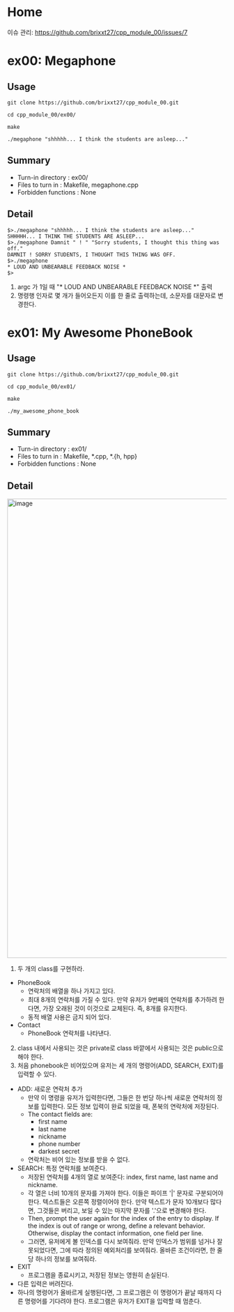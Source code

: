 # Home
이슈 관리: https://github.com/brixxt27/cpp_module_00/issues/7

# ex00: Megaphone
## Usage
```
git clone https://github.com/brixxt27/cpp_module_00.git

cd cpp_module_00/ex00/

make

./megaphone "shhhhh... I think the students are asleep..." 
```
## Summary
- Turn-in directory : ex00/
- Files to turn in : Makefile, megaphone.cpp
- Forbidden functions : None
## Detail
```
$>./megaphone "shhhhh... I think the students are asleep..."
SHHHHH... I THINK THE STUDENTS ARE ASLEEP...
$>./megaphone Damnit " ! " "Sorry students, I thought this thing was off."
DAMNIT ! SORRY STUDENTS, I THOUGHT THIS THING WAS OFF.
$>./megaphone
* LOUD AND UNBEARABLE FEEDBACK NOISE *
$>
```
1. argc 가 1일 때 "* LOUD AND UNBEARABLE FEEDBACK NOISE *" 출력
2. 명령행 인자로 몇 개가 들어오든지 이를 한 줄로 출력하는데, 소문자를 대문자로 변경한다.

# ex01: My Awesome PhoneBook
## Usage
```
git clone https://github.com/brixxt27/cpp_module_00.git

cd cpp_module_00/ex01/

make

./my_awesome_phone_book
```
## Summary
- Turn-in directory : ex01/
- Files to turn in : Makefile, *.cpp, *.{h, hpp}
- Forbidden functions : None
## Detail
<img width="1054" alt="image" src="https://user-images.githubusercontent.com/83959536/208841753-949c818e-02ed-4bae-b955-9ea7557abe03.png">


1. 두 개의 class를 구현하라.
- PhoneBook
	- 연락처의 배열을 하나 가지고 있다.
	- 최대 8개의 연락처를 가질 수 있다. 만약 유저가 9번째의 연락처를 추가하려 한다면, 가장 오래된 것이 이것으로 교체된다. 즉, 8개를 유지한다.
	- 동적 배열 사용은 금지 되어 있다.
- Contact
	- PhoneBook 연락처를 나타낸다.
2. class 내에서 사용되는 것은 private로 class 바깥에서 사용되는 것은 public으로 해야 한다.
3. 처음 phonebook은 비어있으며 유저는 세 개의 명령어(ADD, SEARCH, EXIT)를 입력할 수 있다.

-  ADD: 새로운 연락처 추가
	- 만약 이 명령을 유저가 입력한다면, 그들은 한 번당 하나씩 새로운 연락처의 정보를 입력한다.
	모든 정보 입력이 완료 되었을 때, 폰북의 연락처에 저장된다.
	- The contact fields are: 
		- first name
		- last name
		- nickname
		- phone number
		- darkest secret
	- 연락처는 비어 있는 정보를 받을 수 없다.
-  SEARCH: 특정 연락처를 보여준다.
	-  저장된 연락처를 4개의 열로 보여준다: index, first name, last name and nickname.
	-  각 열은 너비 10개의 문자를 가져야 한다. 이들은 파이프 '|' 문자로 구분되어야 한다. 텍스트들은 오른쪽 정렬이어야 한다.
	만약 텍스트가 문자 10개보다 많다면, 그것들은 버리고, 보일 수 있는 마지막 문자를 '.'으로 변경해야 한다.
	-  Then, prompt the user again for the index of the entry to display. If the index
	is out of range or wrong, define a relevant behavior. Otherwise, display the
	contact information, one field per line.
	- 그러면, 유저에게 볼 인덱스를 다시 보여줘라. 만약 인덱스가 범위를 넘거나 잘못되었다면, 그에 따라 정의된 예외처리를 보여줘라.
	올바른 조건이라면, 한 줄 당 하나의 정보를 보여줘라.
- EXIT
	-  프로그램을 종료시키고, 저장된 정보는 영원히 손실된다.
- 다른 입력은 버려진다.
- 하나의 명령어가 올바르게 실행된다면, 그 프로그램은 이 명령어가 끝날 때까지 다른 명령어를 기다려야 한다.
프로그램은 유저가 EXIT을 입력할 때 멈춘다.
